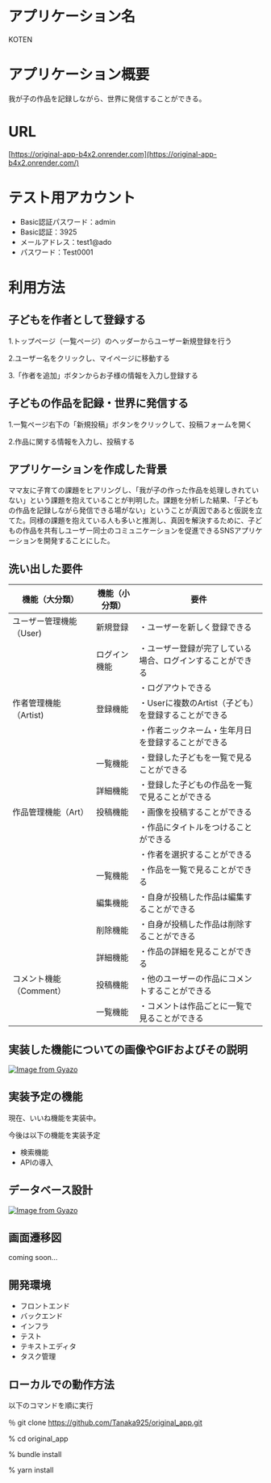 # アプリケーション名

KOTEN

# アプリケーション概要

我が子の作品を記録しながら、世界に発信することができる。

# URL

[https://original-app-b4x2.onrender.com](https://original-app-b4x2.onrender.com/)

# テスト用アカウント

- Basic認証パスワード：admin
- Basic認証：3925
- メールアドレス：test1@ado
- パスワード：Test0001

# 利用方法

## 子どもを作者として登録する

1.トップページ（一覧ページ）のヘッダーからユーザー新規登録を行う

2.ユーザー名をクリックし、マイページに移動する

3.「作者を追加」ボタンからお子様の情報を入力し登録する

## 子どもの作品を記録・世界に発信する

1.一覧ページ右下の「新規投稿」ボタンをクリックして、投稿フォームを開く

2.作品に関する情報を入力し、投稿する

## アプリケーションを作成した背景

ママ友に子育ての課題をヒアリングし、「我が子の作った作品を処理しきれていない」という課題を抱えていることが判明した。課題を分析した結果、「子どもの作品を記録しながら発信できる場がない」ということが真因であると仮説を立てた。同様の課題を抱えている人も多いと推測し、真因を解決するために、子どもの作品を共有しユーザー同士のコミュニケーションを促進できるSNSアプリケーションを開発することにした。

## 洗い出した要件

| 機能（大分類） | 機能（小分類） | 要件 |
| --- | --- | --- |
| ユーザー管理機能（User) | 新規登録 | ・ユーザーを新しく登録できる |
|  | ログイン機能 | ・ユーザー登録が完了している場合、ログインすることができる |
|  |  | ・ログアウトできる |
| 作者管理機能（Artist) | 登録機能 | ・Userに複数のArtist（子ども）を登録することができる
|  |  | ・作者ニックネーム・生年月日を登録することができる |
|  | 一覧機能 | ・登録した子どもを一覧で見ることができる |
|  | 詳細機能 | ・登録した子どもの作品を一覧で見ることができる |
| 作品管理機能（Art） | 投稿機能 | ・画像を投稿することができる
|  |  | ・作品にタイトルをつけることができる
|  |  | ・作者を選択することができる |
|  | 一覧機能 | ・作品を一覧で見ることができる |
|  | 編集機能 | ・自身が投稿した作品は編集することができる |
|  | 削除機能 | ・自身が投稿した作品は削除することができる |
|  | 詳細機能 | ・作品の詳細を見ることができる |
| コメント機能（Comment） | 投稿機能 | ・他のユーザーの作品にコメントすることができる |
|  | 一覧機能 | ・コメントは作品ごとに一覧で見ることができる |

## 実装した機能についての画像やGIFおよびその説明
[![Image from Gyazo](https://i.gyazo.com/7930b96f8c9393b0e8e4ea0af5034a75.jpg)](https://gyazo.com/7930b96f8c9393b0e8e4ea0af5034a75)

## 実装予定の機能

現在、いいね機能を実装中。

今後は以下の機能を実装予定

- 検索機能
- APIの導入

## データベース設計

[![Image from Gyazo](https://i.gyazo.com/65eb0a2164f36768b9a36d414783dd8f.png)](https://gyazo.com/65eb0a2164f36768b9a36d414783dd8f)

## 画面遷移図

coming soon…

## 開発環境

- フロントエンド
- バックエンド
- インフラ
- テスト
- テキストエディタ
- タスク管理

## ローカルでの動作方法

以下のコマンドを順に実行

％ git clone https://github.com/Tanaka925/original_app.git

% cd original_app

% bundle install

% yarn install

<!-- ## 工夫したポイント
coming soon… -->
